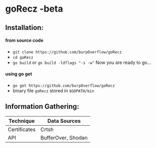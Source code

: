 # goRecz -beta

## Installation:

#### from source code
* `git clone https://github.com/burpOverflow/goRecz`
* `cd goRecz`
* `go build` or `go build -ldflags "-s -w"` 
Now you are ready to go...

#### using go get
* `go get https://github.com/burpOverflow/goRecz`
* binary file `goRecz` stored in `$GOPATH/bin`

## Information Gathering:

| Technique | Data Sources |
| ------------ | ---------- |
| Certificates | Crtsh |
| API | BufferOver, Shodan |